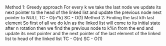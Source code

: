Method 1: Greedy approach
For every k we take the last node we update its next pointer to the head of the
linked list and update the previous node next pointer to NULL
TC - O(n*k) SC - O(1)
Method 2: Finding the last kth last element
So first of all we do k/n as the linked list will come to its initial state
after n rotation then we find the previous node to k%n from the end and update
its next pointer and the next pointer of the last element of the linked list to
head of the linked list
TC - O(n) SC - O(1)
